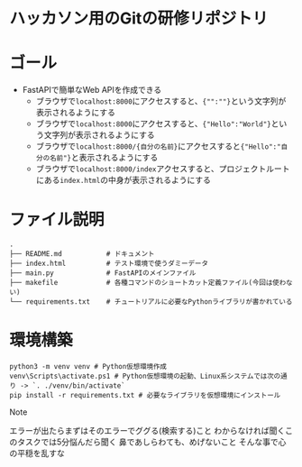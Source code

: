 # ハッカソン用のGitの研修リポジトリ


# ゴール

- FastAPIで簡単なWeb APIを作成できる
    - ブラウザで`localhost:8000`にアクセスすると、`{"":""}`という文字列が表示されるようにする
    - ブラウザで`localhost:8000`にアクセスすると、`{"Hello":"World"}`という文字列が表示されるようにする
    - ブラウザで`localhost:8000/{自分の名前}`にアクセスすると`{"Hello":"自分の名前"}`と表示されるようにする
    - ブラウザで`localhost:8000/index`アクセスすると、プロジェクトルートにある`index.html`の中身が表示されるようにする


# ファイル説明

```
.
├── README.md           # ドキュメント
├── index.html          # テスト環境で使うダミーデータ
├── main.py             # FastAPIのメインファイル
├── makefile            # 各種コマンドのショートカット定義ファイル(今回は使わない)
└── requirements.txt    # チュートリアルに必要なPythonライブラリが書かれている
```


# 環境構築

```
python3 -m venv venv # Python仮想環境作成
venv\Scripts\activate.ps1 # Python仮想環境の起動、Linux系システムでは次の通り -> `. ./venv/bin/activate`
pip install -r requirements.txt # 必要なライブラリを仮想環境にインストール
```

> [!NOTE]
> エラーが出たらまずはそのエラーでググる(検索する)こと
> わからなければ聞くこのタスクでは5分悩んだら聞く
> 鼻であしらわても、めげないこと
> そんな事で心の平穏を乱すな
